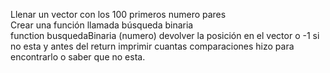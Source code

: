 Llenar un vector con los 100 primeros numero pares   
Crear una función llamada búsqueda binaria   
function busquedaBinaria (numero) devolver la posición en el vector o -1 si no esta y antes del return imprimir cuantas comparaciones hizo para encontrarlo o saber que no esta.